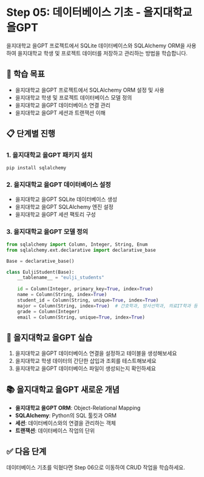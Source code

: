 # Step 05: 데이터베이스 기초 - 을지대학교 을GPT

을지대학교 을GPT 프로젝트에서 SQLite 데이터베이스와 SQLAlchemy ORM을 사용하여 을지대학교 학생 및 프로젝트 데이터를 저장하고 관리하는 방법을 학습합니다.

## 🎯 학습 목표

- 을지대학교 을GPT 프로젝트에서 SQLAlchemy ORM 설정 및 사용
- 을지대학교 학생 및 프로젝트 데이터베이스 모델 정의
- 을지대학교 을GPT 데이터베이스 연결 관리
- 을지대학교 을GPT 세션과 트랜잭션 이해

## 📋 단계별 진행

### 1. 을지대학교 을GPT 패키지 설치

```bash
pip install sqlalchemy
```

### 2. 을지대학교 을GPT 데이터베이스 설정

- 을지대학교 을GPT SQLite 데이터베이스 생성
- 을지대학교 을GPT SQLAlchemy 엔진 설정
- 을지대학교 을GPT 세션 팩토리 구성

### 3. 을지대학교 을GPT 모델 정의

```python
from sqlalchemy import Column, Integer, String, Enum
from sqlalchemy.ext.declarative import declarative_base

Base = declarative_base()

class EuljiStudent(Base):
    __tablename__ = "eulji_students"
    
    id = Column(Integer, primary_key=True, index=True)
    name = Column(String, index=True)
    student_id = Column(String, unique=True, index=True)
    major = Column(String, index=True)  # 간호학과, 방사선학과, 의료IT학과 등
    grade = Column(Integer)
    email = Column(String, unique=True, index=True)
```

## 🔧 을지대학교 을GPT 실습

1. 을지대학교 을GPT 데이터베이스 연결을 설정하고 테이블을 생성해보세요
2. 을지대학교 학생 데이터의 간단한 삽입과 조회를 테스트해보세요
3. 을지대학교 을GPT 데이터베이스 파일이 생성되는지 확인하세요

## 📚 을지대학교 을GPT 새로운 개념

- **을지대학교 을GPT ORM**: Object-Relational Mapping
- **SQLAlchemy**: Python의 SQL 툴킷과 ORM
- **세션**: 데이터베이스와의 연결을 관리하는 객체
- **트랜잭션**: 데이터베이스 작업의 단위

## ✅ 다음 단계

데이터베이스 기초를 익혔다면 Step 06으로 이동하여 CRUD 작업을 학습하세요.
